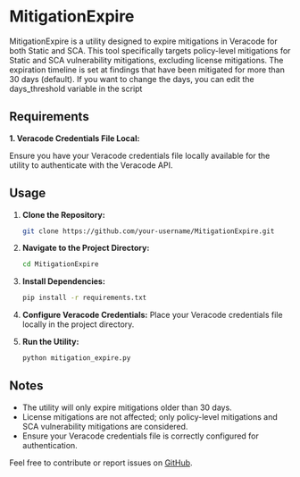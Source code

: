 # MitigationExpire

MitigationExpire is a utility designed to expire mitigations in Veracode for both Static and SCA. This tool specifically targets policy-level mitigations for Static and SCA vulnerability mitigations, excluding license mitigations. The expiration timeline is set at findings that have been mitigated for more than 30 days (default). If you want to change the days, you can edit the days_threshold variable in the script

## Requirements

**1. Veracode Credentials File Local:**

Ensure you have your Veracode credentials file locally available for the utility to authenticate with the Veracode API.

## Usage

1. **Clone the Repository:**
   ```bash
   git clone https://github.com/your-username/MitigationExpire.git
   ```

2. **Navigate to the Project Directory:**
   ```bash
   cd MitigationExpire
   ```

3. **Install Dependencies:**
   ```bash
   pip install -r requirements.txt
   ```

4. **Configure Veracode Credentials:**
   Place your Veracode credentials file locally in the project directory.

5. **Run the Utility:**
   ```bash
   python mitigation_expire.py
   ```

## Notes

- The utility will only expire mitigations older than 30 days.
- License mitigations are not affected; only policy-level mitigations and SCA vulnerability mitigations are considered.
- Ensure your Veracode credentials file is correctly configured for authentication.

Feel free to contribute or report issues on [GitHub](https://github.com/your-username/MitigationExpire).

